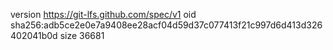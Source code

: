 version https://git-lfs.github.com/spec/v1
oid sha256:adb5ce2e0e7a9408ee28acf04d59d37c077413f21c997d6d413d326402041b0d
size 36681
